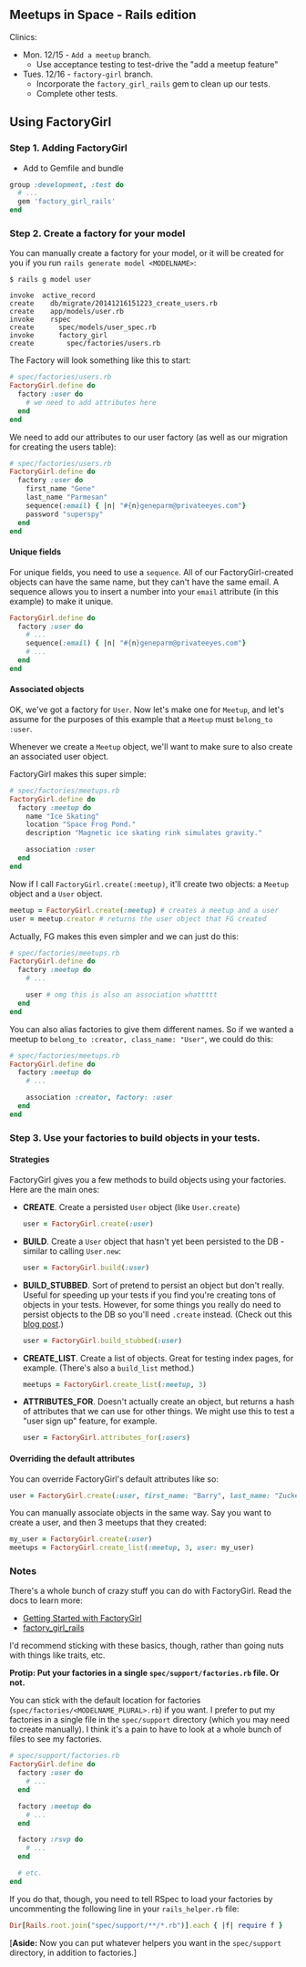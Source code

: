 ## Meetups in Space - Rails edition

Clinics:

* Mon. 12/15 - `Add a meetup` branch.
  - Use acceptance testing to test-drive the "add a meetup feature"
* Tues. 12/16 - `factory-girl` branch.
  - Incorporate the `factory_girl_rails` gem to clean up our tests.
  - Complete other tests.

## Using FactoryGirl

### Step 1. Adding FactoryGirl

* Add to Gemfile and bundle

```ruby
group :development, :test do
  # ...
  gem 'factory_girl_rails'
end
```

### Step 2. Create a factory for your model

You can manually create a factory for your model, or it will be created for you if you run `rails generate model <MODELNAME>`:


```no-highlight
$ rails g model user

invoke  active_record
create    db/migrate/20141216151223_create_users.rb
create    app/models/user.rb
invoke    rspec
create      spec/models/user_spec.rb
invoke      factory_girl
create        spec/factories/users.rb
```

The Factory will look something like this to start:

```ruby
# spec/factories/users.rb
FactoryGirl.define do
  factory :user do
    # we need to add attributes here
  end
end
```

We need to add our attributes to our user factory (as well as our migration for creating the users table):

```ruby
# spec/factories/users.rb
FactoryGirl.define do
  factory :user do
    first_name "Gene"
    last_name "Parmesan"
    sequence(:email) { |n| "#{n}geneparm@privateeyes.com"}
    password "superspy"
  end
end
```

#### Unique fields

For unique fields, you need to use a `sequence`.  All of our FactoryGirl-created objects can have the same name, but they can't have the same email.  A sequence allows you to insert a number into your `email` attribute (in this example) to make it unique.

```ruby
FactoryGirl.define do
  factory :user do
    # ...
    sequence(:email) { |n| "#{n}geneparm@privateeyes.com"}
    # ...
  end
end
```

#### Associated objects

OK, we've got a factory for `User`.  Now let's make one for `Meetup`, and let's assume for the purposes of this example that a `Meetup` must `belong_to :user`.

Whenever we create a `Meetup` object, we'll want to make sure to also create an associated user object.

FactoryGirl makes this super simple:

```ruby
# spec/factories/meetups.rb
FactoryGirl.define do
  factory :meetup do
    name "Ice Skating"
    location "Space Frog Pond."
    description "Magnetic ice skating rink simulates gravity."

    association :user
  end
end
```

Now if I call `FactoryGirl.create(:meetup)`, it'll create two objects:  a `Meetup` object and a `User` object.


```ruby
meetup = FactoryGirl.create(:meetup) # creates a meetup and a user
user = meetup.creator # returns the user object that FG created
```

Actually, FG makes this even simpler and we can just do this:

```ruby
# spec/factories/meetups.rb
FactoryGirl.define do
  factory :meetup do
    # ...

    user # omg this is also an association whattttt
  end
end
```

You can also alias factories to give them different names.  So if we wanted a meetup to `belong_to :creator, class_name: "User"`, we could do this:

```ruby
# spec/factories/meetups.rb
FactoryGirl.define do
  factory :meetup do
    # ...

    association :creator, factory: :user
  end
end
```

### Step 3. Use your factories to build objects in your tests.

#### Strategies

FactoryGirl gives you a few methods to build objects using your factories.  Here are the main ones:

* **CREATE**. Create a persisted `User` object (like `User.create`)

  ```ruby
  user = FactoryGirl.create(:user)
  ```

* **BUILD**. Create a `User` object that hasn't yet been persisted to the DB - similar to calling `User.new`:

  ```ruby
  user = FactoryGirl.build(:user)
  ```

* **BUILD_STUBBED**. Sort of pretend to persist an object but don't really.  Useful for speeding up your tests if you find you're creating tons of objects in your tests.  However, for some things you really do need to persist objects to the DB so you'll need `.create` instead. (Check out this [blog post](http://robots.thoughtbot.com/use-factory-girls-build-stubbed-for-a-faster-test).)

  ```ruby
  user = FactoryGirl.build_stubbed(:user)
  ```

* **CREATE_LIST**. Create a list of objects. Great for testing index pages, for example. (There's also a `build_list` method.)

  ```ruby
  meetups = FactoryGirl.create_list(:meetup, 3)
  ```

* **ATTRIBUTES_FOR**.  Doesn't actually create an object, but returns a hash of attributes that we can use for other things.  We might use this to test a "user sign up" feature, for example.

  ```ruby
  user = FactoryGirl.attributes_for(:users)
  ```

#### Overriding the default attributes

You can override FactoryGirl's default attributes like so:

```ruby
user = FactoryGirl.create(:user, first_name: "Barry", last_name: "Zuckercorn")
```

You can manually associate objects in the same way.  Say you want to create a user, and then 3 meetups that they created:

```ruby
my_user = FactoryGirl.create(:user)
meetups = FactoryGirl.create_list(:meetup, 3, user: my_user)
```

### Notes

There's a whole bunch of crazy stuff you can do with FactoryGirl.  Read the docs to learn more:

* [Getting Started with FactoryGirl](https://github.com/thoughtbot/factory_girl/blob/master/GETTING_STARTED.md)
* [factory_girl_rails](https://github.com/thoughtbot/factory_girl_rails)

I'd recommend sticking with these basics, though, rather than going nuts with things like traits, etc.

**Protip: Put your factories in a single `spec/support/factories.rb` file. Or not.**

You can stick with the default location for factories (`spec/factories/<MODELNAME_PLURAL>.rb`) if you want.
I prefer to put my factories in a single file in the `spec/support` directory (which you may need to create manually).  I think it's a pain to have to look at a whole bunch of files to see my factories.

```ruby
# spec/support/factories.rb
FactoryGirl.define do
  factory :user do
    # ...
  end

  factory :meetup do
    # ...
  end

  factory :rsvp do
    # ...
  end

  # etc.
end
```
If you do that, though, you need to tell RSpec to load your factories by uncommenting the following line in your `rails_helper.rb` file:

```ruby
Dir[Rails.root.join("spec/support/**/*.rb")].each { |f| require f }
```

[**Aside:** Now you can put whatever helpers you want in the `spec/support` directory, in addition to factories.]
